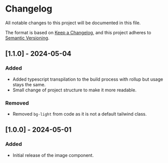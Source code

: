 # Changelog

All notable changes to this project will be documented in this file.

The format is based on [Keep a Changelog](https://keepachangelog.com/en/1.1.0/),
and this project adheres to [Semantic Versioning](https://semver.org/spec/v2.0.0.html).

## [1.1.0] - 2024-05-04

### Added

- Added typescript transpilation to the build process with rollup but usage stays the same.
- Small change of project structure to make it more readable.

### Removed

- Removed `bg-light` from code as it is not a default tailwind class.

## [1.0.0] - 2024-05-01

### Added

- Initial release of the image component.
